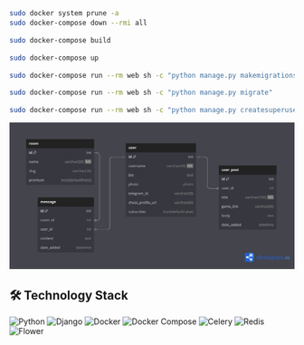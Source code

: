 ```bash
sudo docker system prune -a
sudo docker-compose down --rmi all
```

```bash
sudo docker-compose build
```

```bash
sudo docker-compose up
```

```bash
sudo docker-compose run --rm web sh -c "python manage.py makemigrations"
```

```bash
sudo docker-compose run --rm web sh -c "python manage.py migrate"
```

```bash
sudo docker-compose run --rm web sh -c "python manage.py createsuperuser"
```



![db](doc/diagrams/30.09.2023/db_architecture_image.png)

## 🛠 Technology Stack

![Python](https://img.shields.io/badge/Python-3.10.12-3776AB.svg?style=flat&logo=python&logoColor=white)
![Django](https://img.shields.io/badge/Django-4.2.5-092E20.svg?style=flat&logo=django&logoColor=white)
![Docker](https://img.shields.io/badge/Docker-24.0.6-2496ED.svg?style=flat&logo=docker&logoColor=white)
![Docker Compose](https://img.shields.io/badge/Docker%20Compose-1.29.2-2496ED.svg?style=flat&logo=docker&logoColor=white)
![Celery](https://img.shields.io/badge/Celery-5.3.4-4B8F00.svg?style=flat&logo=celery&logoColor=white)
![Redis](https://img.shields.io/badge/Redis-4.6.0-DC382D.svg?style=flat&logo=redis&logoColor=white)
![Flower](https://img.shields.io/badge/Flower-2.0.1-FF66B2.svg?style=flat&logo=flower&logoColor=white)

